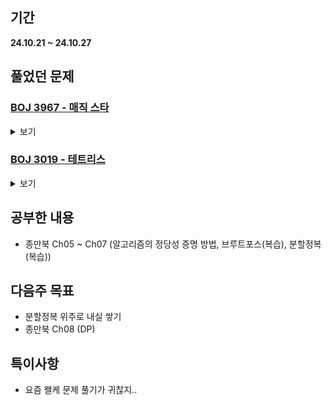 ## 기간
**24.10.21 ~ 24.10.27**

## 풀었던 문제

### [BOJ 3967 - 매직 스타](https://www.acmicpc.net/problem/3967)
<details>
<summary>보기</summary> 

- 정보
    - Tier: GoldⅤ
    - Tag: bruteforcing, backtracking, implementation

- 타임라인
    - Problem Open: 10/21 --:--?
    - Tag Open: 10/21 --:--?
    - Solve: 10/22 22:55

- 풀이
    - 코드로 대체
    - ```cpp
      #include <iostream>
      #include <vector>
      
      using namespace std;
      
      vector <bool> numIsIt(12);
      vector <bool> coordIsIt(12);
      
      vector <string> magicStar(5);
      
      vector <pair <int, int>> coord;
      
      vector <pair <int, int>> dpIdx{{0,1}, {3,4}, {0,3}, {1,3}, {3,5}, {0,4},
                                     {1,5}, {0,2}, {2,4}, {2,5}, {1,2}, {4,5}};
      vector <int> memo(6);
      
      bool check() {
          for (auto &el : memo) {
              if (el != 26) return false;
          }
          return true;
      }
      
      bool recursion(int coordIdx) {
          while (coordIdx < 12 && coordIsIt[coordIdx]) coordIdx++;
          if (coordIdx == 12) return check();
      
          for (int i = 0; i < 12; i++) {
              if (numIsIt[i]) continue;
              numIsIt[i] = true;
              memo[dpIdx[coordIdx].first] += i + 1; memo[dpIdx[coordIdx].second] += i + 1;
              magicStar[coord[coordIdx].first][coord[coordIdx].second] = char(i + 'A');
      
              if (recursion(coordIdx + 1)) return true;
              numIsIt[i] = false;
              memo[dpIdx[coordIdx].first] -= i + 1; memo[dpIdx[coordIdx].second] -= i + 1;
              magicStar[coord[coordIdx].first][coord[coordIdx].second] = 'x';
          }
      
          return false;
      }
      
      int main() {
          // fastIO
          ios_base::sync_with_stdio(false);
          cin.tie(NULL); cout.tie(NULL);
      
          // init && input
          for (auto &str : magicStar) {
              cin >> str;
          }
      
          for (int i = 0; i < 5; i++) {
              for (int j = 0; j < 9; j++) {
                  if (magicStar[i][j] == '.') continue;
                  coord.push_back({i,j});
      
                  if (magicStar[i][j] == 'x') continue;
                  auto p = dpIdx[coord.size() - 1];
                  memo[p.first] += int(magicStar[i][j] - 'A' + 1);
                  memo[p.second] += int(magicStar[i][j] - 'A' + 1);
      
                  numIsIt[int(magicStar[i][j] - 'A')] = true;
                  coordIsIt[coord.size() - 1] = true;
              }
          }
      
          // solve
          recursion(0);
      
          // output
          for (auto &str : magicStar) {
              cout << str << '\n';
          }
          return 0;
      }
      ```

- 회고
    - 이렇게까지 오래 걸릴 문제가 아니었는데.. 구현에 문제가 있었는지 뭔가 자꾸 잘못되서 도중에 한번 코드 갈아엎음
    - 설계를 잘하자 + 구현력 키우기

</details>

### [BOJ 3019 - 테트리스](https://www.acmicpc.net/problem/3019)
<details>
<summary>보기</summary> 

- 정보
    - Tier: GoldⅤ
    - Tag: bruteforcing, implementation

- 타임라인
    - Problem Open: 10/22 22:56
    - Tag Open: 10/22 22:56
    - Solve: 10/22 23:24

- 풀이
    - 블럭의 바닥부분이 전부 필드와 맞닿아야 하므로 높이 중심으로 구현
    - 각 블럭이 놓을 수 있는 방식에 필요한 필드 높이를 2차원 배열로 하여 총 3차원 배열로 초기화하여 풀이
    - ```cpp
      #include <iostream>
      #include <vector>
      
      using namespace std; 
      
      int N, M;
      
      vector <int> fieldHeight;
      
      vector <vector <vector <int>>> blocks{ {},
          { {0}, {0, 0, 0, 0} },
          { {0, 0} },
          { {0, 0, -1}, {-1, 0} },
          { {-1, 0, 0}, {0, -1} },
          { {0, 0, 0}, {-1, 0}, {0, -1}, {-1, 0, -1} },
          { {0, 0, 0}, {-2, 0}, {0, -1, -1}, {0, 0} },
          { {0, 0, 0}, {0, 0}, {-1, -1, 0}, {0, -2} }
      };
      
      bool checkCorrectPut(int fieldLoc, vector <int> &type) {
          vector <int> newHeights{type[0] + fieldHeight[fieldLoc]};
          for (int i = 1; i < int(type.size()); i++) {
              newHeights.push_back(type[i] + fieldHeight[fieldLoc + i]);
              if (newHeights[i - 1] != newHeights[i]) return false;
          }
          return true;
      }
      
      int main() {
          // fastIO
          ios_base::sync_with_stdio(false);
          cin.tie(NULL); cout.tie(NULL);
      
          // init && input
          cin >> N >> M;
      
          auto targetBlock = blocks[M];
          fieldHeight.resize(N);
      
          for (int &el : fieldHeight) {
              cin >> el;
          }
      
          // solve
          int ans = 0;
          for (auto type : targetBlock) {
              for (int i = 0; i <= N - int(type.size()); i++) {
                  if (checkCorrectPut(i, type)) ans++;
              }
          }
          
          // output
          cout << ans;
          return 0;
      }
      ```

- 회고
    - for문 범위 확인하기 정도? 주의하기

</details>

## 공부한 내용
- 종만북 Ch05 ~ Ch07 (알고리즘의 정당성 증명 방법, 브루트포스(복습), 분할정복(복습))

## 다음주 목표
- 분할정복 위주로 내실 쌓기
- 종만북 Ch08 (DP)

## 특이사항
- 요즘 왤케 문제 풀기가 귀찮지..
